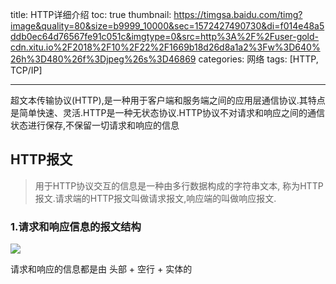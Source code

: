 title: HTTP详细介绍
toc: true
thumbnail: https://timgsa.baidu.com/timg?image&quality=80&size=b9999_10000&sec=1572427490730&di=f014e48a5ddb0ec64d76567fe91c051c&imgtype=0&src=http%3A%2F%2Fuser-gold-cdn.xitu.io%2F2018%2F10%2F22%2F1669b18d26d8a1a2%3Fw%3D640%26h%3D480%26f%3Djpeg%26s%3D46869
categories: 网络
tags: [HTTP, TCP/IP]

---

超文本传输协议(HTTP),是一种用于客户端和服务端之间的应用层通信协议.其特点是简单快速、灵活.HTTP是一种无状态协议.HTTP协议不对请求和响应之间的通信状态进行保存,不保留一切请求和响应的信息

<!--more-->

## HTTP报文
> 用于HTTP协议交互的信息是一种由多行数据构成的字符串文本, 称为HTTP报文.请求端的HTTP报文叫做请求报文,响应端的叫做响应报文.



### 1.请求和响应信息的报文结构

 ![](http://images0.cnblogs.com/blog/644616/201507/031831271286984.jpg)
 
 请求和响应的信息都是由 头部 + 空行 + 实体的
 